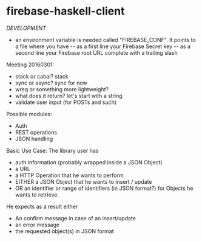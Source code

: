 # firebase-haskell-client

_DEVELOPMENT_
- an environment variable is needed called "FIREBASE_CONF". It points to a file where you have
-- as a first line your Firebase Secret key
-- as a second line your Firebase root URL complete with a trailing slash

Meeting 20160301:

* stack or cabal? stack
* sync or async? sync for now
* wreq or something more lightweight?
* what does it return? let's start with a string
* validate user input (for POSTs and such)

Possible modules:
* Auth
* REST operations
* JSON handling

Basic Use Case:
The library user has
* auth information (probably wrapped inside a JSON Object)
* a URL
* a HTTP Operation that he wants to perform
* EITHER a JSON Object that he wants to insert / update
* OR an identifier or range of identifiers (in JSON format?) for Objects he wants to retrieve.

He expects as a result either
* An confirm message in case of an insert/update
* an error message
* the requested object(s) in JSON format
